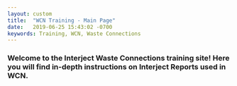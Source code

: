 ```yaml
---
layout: custom  
title:  "WCN Training - Main Page"
date:   2019-06-25 15:43:02 -0700
keywords: Training, WCN, Waste Connections
---
```


### Welcome to the Interject Waste Connections training site! Here you will find in-depth instructions on Interject Reports used in WCN.

